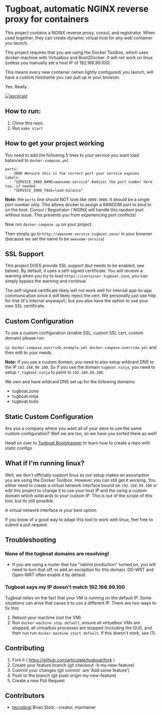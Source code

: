# Tugboat, automatic NGINX reverse proxy for containers

This project contains a NGINX reverse proxy, consul, and registrator.  When used together, they can create dynamic virtual host for any web container you launch.

This project requires that you are using the Docker Toolbox, which uses docker-machine with Virtualbox and Boot2Docker.  It will not work on linux (unless you manually set a host IP of 192.168.99.100).

This means every new container (when lightly configured) you launch, will have a custom hostname you can pull up in your browser.

Yes. Really.

[![asciicast](https://asciinema.org/a/41133.png)](https://asciinema.org/a/41133)

## How to run:

1. Clone this repo.
2. Run `make start`

## How to get your project working

You need to add the following 5 lines to your service you want load balanced to `docker-compose.yml`

```
ports:
  - 3000 #ensure this is the correct port your service exposes
labels:
  - "SERVICE_3000_NAME=awesome-service" #adjust the port number here too, if needed
  - "SERVICE_3000_TAGS=load-balance"
```

**Note:** the `ports` line should NOT look like `3000:3000`. It should be a single port number only.  This allows docker to assign a RANDOM port to bind to on the host.  Consul / Registrator / NGINX will handle this random port without issue. This prevents you from experiencing port conflicts!

Now run `docker-compose up` on your project.

Then simply go to `http://awesome-service.tugboat.zone/` in your browser (because we set the name to be `awesome-service`)

## SSL Support

This project DOES provide SSL support (but needs to be enabled, see below).  By default, it uses a self-signed certificate.  You will receive a warning when you try to load `https://container.tugboat.zone`, you can simply bypass the warning and continue.

The self-signed certificate likely will not work well for internal app-to-app communication since it will likely reject the cert.  We personally just use http for that (it's internal anyways!), but you also have the option to use your own SSL certificate.

## Custom Configuration

To use a custom configuration (enable SSL, custom SSL cert, custom domain) please run:

`cp docker-compose.override.example.yml docker-compose.override.yml` and then edit to your needs.

**Note:** If you use a custom domain, you need to also setup wildcard
DNS to the IP `192.168.99.100`. So if you use the domain `tugboat.ninja`, you need to setup `*.tugboat.ninja` to point to `192.168.99.100`.

We own and have wildcard DNS set up for the following domains:

* tugboat.zone
* tugboat.ninja
* tugboat.tools

## Static Custom Configuration

Are you a company where you want all of your devs to use the same custom configuration?  Well we are too, so we have you sorted there as well!

Head on over to [Tugboat Bootstrapper](https://github.com/articulate/tugboat-bootstrapper) to learn how to create a repo with static configs

## What if I'm running linux?

Well, we don't officially support linux as our setup makes an assumption you are using the Docker Toolbox.  However you can still get it working.  You either need to create a virtual network interface bound on `192.168.99.100` or edit this project to change it to use your host IP and the using a custom domain which wildcards to your custom IP.  This is out of the scope of this tool, but its still possible.

A virtual network interface is your best option.

If you know of a good way to adapt this tool to work with linux, feel free to submit a pull request.

## Troubleshooting

### None of the tugboat domains are resolving!

- If you are using a router that has "rebind production" turned on, you will need to turn that off, or add an exception for this domain.  DD-WRT and Open-WRT often enable it by default.

### Tugboat says my IP doesn't match 192.168.99.100

Tugboat relies on the fact that your VM is running on the default IP. Some situations can arise that cause it to use a different IP. There are two ways to fix this:

1. Reboot your machine (not the VM).
2. Run `docker-machine stop default`, ensure all virtualbox VMs are stopped, all virtualbox processes are stopped (including the GUI), and then run run `docker-machine start default`.  If this doesn't work, see (1).

## Contributing

1. Fork it ( https://github.com/articulate/tugboat/fork )
2. Create your feature branch (git checkout -b my-new-feature)
3. Commit your changes (git commit -am 'Add some feature')
4. Push to the branch (git push origin my-new-feature)
5. Create a new Pull Request

## Contributors

- [tecnobrat](https://github.com/tecnobrat) Brian Stolz - creator,
  maintainer
